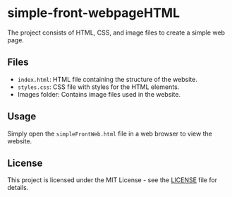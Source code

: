 # simple-front-webpageHTML


The project consists of HTML, CSS, and image files to create a simple web page.

## Files

- `index.html`: HTML file containing the structure of the website.
- `styles.css`: CSS file with styles for the HTML elements.
- Images folder: Contains image files used in the website.

## Usage

Simply open the `simpleFrontWeb.html` file in a web browser to view the website.

## License

This project is licensed under the MIT License - see the [LICENSE](LICENSE) file for details.
